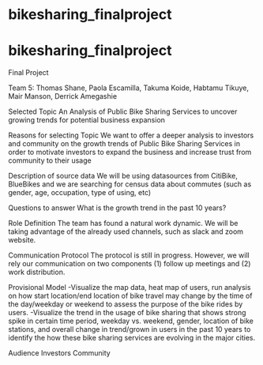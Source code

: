 # bikesharing_finalproject

# bikesharing_finalproject


Final Project

Team 5: Thomas Shane, Paola Escamilla, Takuma Koide, Habtamu Tikuye, Mair Manson, Derrick Amegashie


Selected Topic
An Analysis of Public Bike Sharing Services to uncover growing trends for potential business expansion

Reasons for selecting Topic
We want to offer a deeper analysis to investors and community on the growth trends of Public Bike Sharing Services in order to motivate investors to expand the business and increase trust from community to their usage

Description of source data
We will be using datasources from CitiBike, BlueBikes and we are searching for census data about commutes (such as gender, age, occupation, type of using, etc)

Questions to answer
What is the growth trend in the past 10 years?

Role Definition
The team has found a natural work dynamic. We will be taking advantage of the already used channels, such as slack and zoom website.

Communication Protocol
The protocol is still in progress. However, we will rely our communication on two components (1) follow up meetings and (2) work distribution.

Provisional Model
-Visualize the map data, heat map of users, run analysis on how start location/end location of bike travel may change by the time of the day/weekday or weekend to assess the purpose of the bike rides by users.
-Visualize the trend in the usage of bike sharing that shows strong spike in certain time period, weekday vs. weekend, gender, location of bike stations, and overall change in trend/grown in users in the past 10 years to identify the how these bike sharing services are evolving in the major cities.


Audience
Investors
Community 

